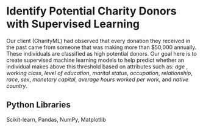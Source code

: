# Identify Potential Charity Donors with Supervised Learning
Our client (CharityML) had observed that every donation they received in the past came from someone that was making more than $50,000 annually.  These individuals are classified as high potential donors.  Our goal here is to create supervised machine learning models to help predict whether an individual makes above this threshold based on attributes such as: *age* , *working class*, *level of education*, *marital status*, *occupation*, *relationship*, *race*, *sex*, *monetary capital*, *average hours worked per work*, and *native country*.

## Python Libraries
Scikit-learn, Pandas, NumPy, Matplotlib
